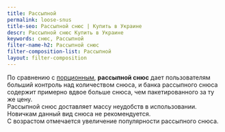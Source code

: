 ```yaml
---
title: Рассыпной
permalink: loose-snus
title-seo: Рассыпной снюс | Купить в Украине
descr: Рассыпной снюс Купить в Украине
keywords: снюс, Рассыпной
filter-name-h2: Рассыпной снюс
filter-composition-list: Рассыпной
layout: filter-composition
---
```


По сравнению с [порционным](/portion-snus), **рассыпной снюс** дает пользователям больший контроль над количеством снюса, и банка рассыпного снюса содержит примерно вдвое больше снюса, чем пакетированного за ту же цену.<br>
Рассыпной снюс доставляет массу неудобств в использовании.<br>
Новичкам данный вид снюса не рекомендуется.<br>
С возрастом отмечается увеличение популярности рассыпного снюса.